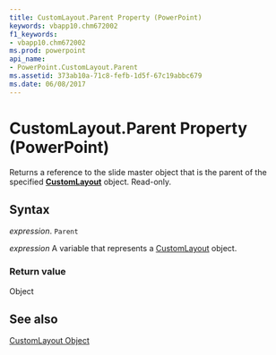 ```yaml
---
title: CustomLayout.Parent Property (PowerPoint)
keywords: vbapp10.chm672002
f1_keywords:
- vbapp10.chm672002
ms.prod: powerpoint
api_name:
- PowerPoint.CustomLayout.Parent
ms.assetid: 373ab10a-71c8-fefb-1d5f-67c19abbc679
ms.date: 06/08/2017
---
```



# CustomLayout.Parent Property (PowerPoint)

Returns a reference to the slide master object that is the parent of the specified  **[CustomLayout](PowerPoint.CustomLayout.md)** object. Read-only.


## Syntax

 _expression_. `Parent`

 _expression_ A variable that represents a [CustomLayout](./PowerPoint.CustomLayout.md) object.


### Return value

Object


## See also


[CustomLayout Object](PowerPoint.CustomLayout.md)

